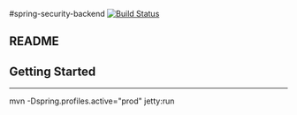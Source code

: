 #spring-security-backend
[![Build Status](https://travis-ci.org/easonlin404/spring-security-backend.svg?branch=master)](https://travis-ci.org/easonlin404/spring-security-backend)


## README

## Getting Started
---
mvn -Dspring.profiles.active="prod" jetty:run
